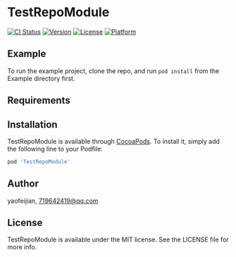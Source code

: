 # TestRepoModule

[![CI Status](https://img.shields.io/travis/yaofeijian/TestRepoModule.svg?style=flat)](https://travis-ci.org/yaofeijian/TestRepoModule)
[![Version](https://img.shields.io/cocoapods/v/TestRepoModule.svg?style=flat)](https://cocoapods.org/pods/TestRepoModule)
[![License](https://img.shields.io/cocoapods/l/TestRepoModule.svg?style=flat)](https://cocoapods.org/pods/TestRepoModule)
[![Platform](https://img.shields.io/cocoapods/p/TestRepoModule.svg?style=flat)](https://cocoapods.org/pods/TestRepoModule)

## Example

To run the example project, clone the repo, and run `pod install` from the Example directory first.

## Requirements

## Installation

TestRepoModule is available through [CocoaPods](https://cocoapods.org). To install
it, simply add the following line to your Podfile:

```ruby
pod 'TestRepoModule'
```

## Author

yaofeijian, 719642419@qq.com

## License

TestRepoModule is available under the MIT license. See the LICENSE file for more info.
